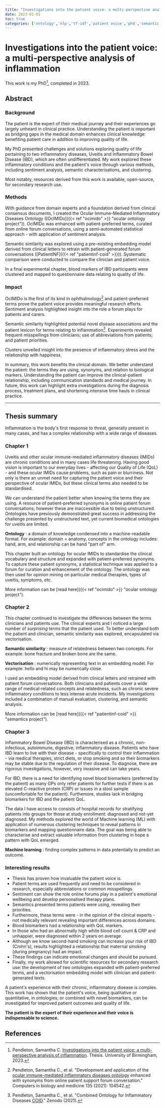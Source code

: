 ```yaml
---
title: "Investigations into the patient voice: a multi-perspective analysis of inflammation"
date: 2023-01-01
toc: true
categories: ['ontology','nlp','tf-idf','patient voice','phd','semantic similarity','sentiment','inflammation','dissertation']
---
```


# Investigations into the patient voice: a multi-perspective analysis of inflammation

This work is my PhD[^thesis], completed in 2023.

## Abstract

### Background

The patient is the expert of their medical journey and their experiences go largely unheard in clinical practice.
Understanding the patient is important as bridging gaps in the medical domain enhances clinical knowledge: benefiting patient care in addition to improving quality of life. 

My PhD presented challenges and solutions exploring quality of life pertaining to two inflammatory diseases, Uveitis and Inflammatory Bowel Disease (IBD), which are often undifferentiated.
My work explored these inflammatory conditions and the patient's voice through various methods, including sentiment analysis, semantic characterisations, and clustering.

Most notably, resources derived from this work is available, open-source, for secondary research use.

### Methods

With guidance from domain experts and a foundation derived from clinical consensus documents, I created the Ocular Immune-Mediated Inflammatory Diseases Ontology ([OcIMIDo]({{< ref "ocimido" >}} "ocular ontology project")).
OcIMIDo was enhanced with patient-preferred terms, curated from online forum conversations, using a semi-automated statistical approach - with application of sentiment analysis.

Semantic similarity was explored using a pre-existing embedding model derived from clinical letters to retrain with patient-generated forum conversations ([PatientINF]({{< ref "patientinf-coid" >}})).
Systematic comparison were conducted to compare the clinician and patient voice.

In a final experimental chapter, blood markers of IBD participants were clustered and mapped to questionnaire data relating to quality of life.

### Impact

OcIMIDo is the first of its kind in ophthalmology[^ocimido] and patient-preferred terms prove the patient voice provides meaningful research efforts.
Sentiment analysis highlighted insight into the role a forum plays for patients and carers.

Semantic similarity highlighted potential novel disease associations and the patient lexicon for terms relating to inflammation[^coid].
Experiments revealed frequent misspellings from clinicians; use of abbreviations from patients; and patient priorities.

Clusters unveiled insight into the presence of inflammatory stress and the relationship with happiness.

In summary, this work benefits the clinical domain.
We better understand the patient: the terms they are using, synonyms, and relation to biological markers.
Understanding the patient can improve the clinical-patient relationship, including communication standards and medical journey.
In future, this work can highlight extra investigations during the diagnosis process, treatment plans, and shortening intensive time hauls in clinical practice.

---

## Thesis summary
Inflammation is the body's first response to threat, generally present in many cases, and has a complex relationship with a wide range of diseases.

### Chapter 1

Uveitis and other ocular immune-mediated inflammatory diseases (IMIDs) are chronic conditions and in many cases life threatening.
Having good vision is important to our everyday lives - affecting our Quality of Life (QoL) - and these ocular IMIDs cause problems, such as pain or blurriness.
Not only is there an unmet need for capturing the patient voice and their perspective of ocular IMIDs, but these clinical terms also needed to be standardised.

We can understand the patient better when knowing the terms they are using. 
A resource of patient-preferred synonyms is online patient forum conversations; however these are inaccessible due to being unstructured.
Ontologies have previously demonstrated great success in addressing the challenge presented by unstructured text, yet current biomedical ontologies for uveitis are limited.

**Ontology**
: a domain of knowledge condensed into a machine-readable format. For example: domain = anatomy, concepts in the ontology includes: hand, arm, and relationship can be hand "part of" arm.

This chapter built an ontology for ocular IMIDs to standardise the clinical vocabulary and structure and expanded with patient-preferred synonyms.
To capture these patient synonyms, a statistical technique was applied to a forum for curation and enhancement of the ontology.
The ontology was then used for opinion mining on particular medical therapies, types of uveitis, symptoms, etc.

More information can be [read here]({{< ref "ocimido" >}} "ocular ontology project").

### Chapter 2

This chapter continued to investigate the differences between the terms clinicians and patients use.
The clinical experts and I noticed a large number of *surprising* terms that the patient used.
To better understand both the patient and clinician, semantic similarity was explored, encapsulated via vectorisation.

**Semantic similarity**
: measure of relatedness between two concepts. For example: bone fracture and broken bone are the same.

**Vectorisation**
: numerically representing text in an embedding model. For example: hello and hi may be numerically close.

I used an embedding model derived from clinical letters and retrained with patient forum conversations.
Both clinicians and patients cover a wide range of medical-related concepts and relatedness, such as chronic severe inflammatory conditions to less intense acute incidents.
My investigations included a combination of manual evaluation, clustering, and semantic analysis.

More information can be [read here]({{< ref "patientinf-coid" >}} "semantics project").

### Chapter 3

Inflammatory Bowel Disease (IBD) is characterised as a chronic, non-infectious, autoimmune, digestive, inflammatory disease.
Patients who have IBD learn to live with their disease - specifically to control their inflammation - via medical therapies, strict diets, or stop smoking and so their biomarkers may be stable due to the regulation of their disease.
To diagnose, there are rigorous investigations, however, very invasive and can take years.

For IBD, there is a need for identifying novel blood biomarkers (preferred by the patient) as many GPs only refer patients for further tests if there is an elevated C-reactive protein (CRP) or issues in a stool sample (uncomfortable for the patient). 
Furthemore, studies lack in bridging biomarkers for IBD and the patient QoL.

The data I have access to consists of hospital records for stratifying patients into groups for those at study enrollment: diagnosed and not-yet diagnosed.
My methods explored the world of Machine learning (ML) with application of numerous clustering techniques to reveal patterns in biomarkers and mapping questionnaire data.
The goal was being able to characterise and extract valuable information from clustering in hope a pattern with QoL emerged.

**Machine learning**
: finding complex patterns in data potentially to predict an outcome.

### Interesting results

+ Thesis has proven how invaluable the patient voice is.
+ Patient terms are used frequently and need to be considered in research, especially abbreviations or common misspellings.
+ Sentiment can show the role online forums play in a patient's emotional wellbeing and develop personalised therapy plans.
+ Semantics presented terms patients were using, revealing their priorities.
+ Furthermore, these terms were - in the opinion of the clinical experts - not medically relevant revealing important differences across domains.
+ Blood biomarkers had a relationship with QoL markers.
+ In those who had an abnormally high white blood cell count & CRP and unhappier, were diagnosed within 2 years on average.
+ Although we know second-hand smoking can increase your risk of IBD (Crohn's), results highlighted a relationship that maternal smoking (during pregnancy) had an impact.
+ These findings can indicate emotional changes and should be pursued.
+ Finally, my work allowed for scientific resources for secondary research use: the development of two ontologies expanded with patient-preferred terms, and a vectorisation embedding model with clinician and patient-generated texts.

A patient's experience with their chronic, inflammatory disease is complex.
This work has shown that the patient's voice, being qualitative or quantitative, in ontologies; or combined with novel biomarkers, can be investigated for improved patient outcomes and quality of life.

**The patient is the expert of their experience and their voice is indispensable to science.**

## References

[^thesis]: Pendleton, Samantha C. [Investigations into the patient voice: a multi-perspective analysis of inflammation](https://etheses.bham.ac.uk/id/eprint/13244/ "thesis"). Thesis. University of Birmingham, 2023.
[^ocimido]: Pendleton, Samantha C., et al. "Development and application of the [ocular immune-mediated inflammatory diseases ontology](https://www.sciencedirect.com/science/article/pii/S001048252100336X "paper for ontology project") enhanced with synonyms from online patient support forum conversation." Computers in biology and medicine 135 (2021): 104542.
[^coid]: Pendleton, Samantha C., et al. "Combined Ontology for Inflammatory Diseases [COID](https://doi.org/10.5281/zenodo.5524650 "paper for inflammation project")." Zenodo (2021).
